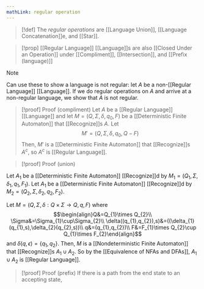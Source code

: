 ```yaml
---
mathLink: regular operation
---
```

>[!def]
>The *regular operations* are [[Language Union]], [[Language Concatenation]]e, and [[Star]].

>[!prop]
>[[Regular Language]] [[Language]]s are also [[Closed Under an Operation]] under [[Compliment]], [[Intersection]], and [[Prefix (language)]]

>[!note]
>Can use these to show a language is not regular: let $A$ be a non-[[Regular Language]] [[Language]]. If we do regular operations on $A$ and arrive at a non-regular language, we show that $A$ is not regular.

>[!proof] Proof (compliment)
Let $A$ be a [[Regular Language]] [[Language]] and let $M=(Q,\Sigma,\delta,q_{0},F)$ be a [[Deterministic Finite Automaton]] that [[Recognize]]s $A$. Let $$M'=(Q,\Sigma,\delta,q_{0},Q-F)$$Then, $M'$ is a [[Deterministic Finite Automaton]] that [[Recognize]]s $A^{c}$, so $A^{c}$ is [[Regular Language]].

>[!proof] Proof (union)

Let $A_1$ be a [[Deterministic Finite Automaton]] [[Recognize]]d by $M_{1}=(Q_{1},\Sigma,\delta_{1},q_{1},F_{1})$. Let $A_1$ be a [[Deterministic Finite Automaton]] [[Recognize]]d by $M_{2}=(Q_{2},\Sigma,\delta_{2},q_{2},F_{2})$.

Let $M=(Q,\Sigma,\delta:Q\times \Sigma \rightarrow Q,q,F)$ where $$\begin{align}Q&=Q_{1}\times Q_{2}\\
\Sigma&=\Sigma_{1}\cup\Sigma_{2}\\
\delta((q_{1},q_{2}),s)&=((\delta_{1}(q_{1},s),\delta_{2}(q_{2},s))\\
q&=(q_{1},q_{2})\\
F&=F_{1}\times Q_{2}\cup Q_{1}\times F_{2}\end{align}$$
and $\delta(q,\epsilon)=\{q_{1},q_{2}\}$. Then, $M$ is a [[Nondeterministic Finite Automaton]] that [[Recognize]]s $A_{1}\cup A_2$. So by the [[Equivalence of NFAs and DFAs]], $A_{1}\cup A_{2}$ is [[Regular Language]].


>[!proof] Proof (prefix)
If there is a path from the end state to an accepting state, 